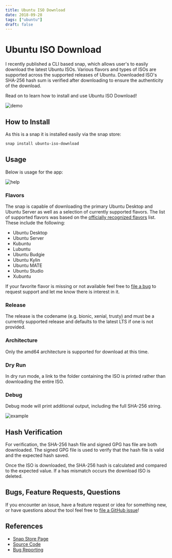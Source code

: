 ```yaml
---
title: Ubuntu ISO Download
date: 2018-09-28
tags: ["ubuntu"]
draft: false
---
```


# Ubuntu ISO Download

I recently published a CLI based snap, which allows user's to easily download the latest Ubuntu ISOs. Various flavors and types of ISOs are supported across the supported releases of Ubuntu. Downloaded ISO's SHA-256 hash sum is verified after downloading to ensure the authenticity of the download.

Read on to learn how to install and use Ubuntu ISO Download!

![demo](/img/projects/ubuntu-iso-download/cli.gif#center)

## How to Install

As this is a snap it is installed easily via the snap store:

```bash
snap install ubuntu-iso-download
```

## Usage

Below is usage for the app:

![help](/img/projects/ubuntu-iso-download/help.png#center)

### Flavors

The snap is capable of downloading the primary Ubuntu Desktop and Ubuntu Server as well as a selection of currently supported flavors. The list of supported flavors was based on the [officially recognized flavors](https://www.ubuntu.com/download/flavours) list. These include the following:

* Ubuntu Desktop
* Ubuntu Server
* Kubuntu
* Lubuntu
* Ubuntu Budgie
* Ubuntu Kylin
* Ubuntu MATE
* Ubuntu Studio
* Xubuntu

If your favorite flavor is missing or not available feel free to [file a bug](https://github.com/powersj/ubuntu-iso-download/issues/new) to request support and let me know there is interest in it.

### Release

The release is the codename (e.g. bionic, xenial, trusty) and must be a currently supported release and defaults to the latest LTS if one is not provided.

### Architecture

Only the amd64 architecture is supported for download at this time.

### Dry Run

In dry run mode, a link to the folder containing the ISO is printed rather than downloading the entire ISO.

### Debug

Debug mode will print additional output, including the full SHA-256 string.

![example](/img/projects/ubuntu-iso-download/example.png#center)

## Hash Verification

For verification, the SHA-256 hash file and signed GPG has file are both downloaded. The signed GPG file is used to verify that the hash file is valid and the expected hash saved.

Once the ISO is downloaded, the SHA-256 hash is calculated and compared to the expected value. If a has mismatch occurs the download ISO is deleted.

## Bugs, Feature Requests, Questions

If you encounter an issue, have a feature request or idea for something new, or have questions about the tool feel free to [file a GitHub issue](https://github.com/powersj/ubuntu-iso-download/issues/new)!

## References

* [Snap Store Page](https://snapcraft.io/ubuntu-iso-download)
* [Source Code](https://github.com/powersj/ubuntu-iso-download)
* [Bug Reporting](https://github.com/powersj/ubuntu-iso-download/issues/new)
